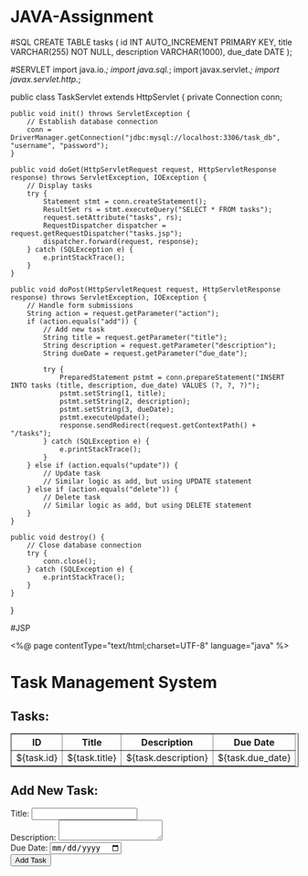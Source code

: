 # JAVA-Assignment

#SQL
CREATE TABLE tasks (
    id INT AUTO_INCREMENT PRIMARY KEY,
    title VARCHAR(255) NOT NULL,
    description VARCHAR(1000),
    due_date DATE
);

#SERVLET
import java.io.*;
import java.sql.*;
import javax.servlet.*;
import javax.servlet.http.*;

public class TaskServlet extends HttpServlet {
    private Connection conn;

    public void init() throws ServletException {
        // Establish database connection
        conn = DriverManager.getConnection("jdbc:mysql://localhost:3306/task_db", "username", "password");
    }

    public void doGet(HttpServletRequest request, HttpServletResponse response) throws ServletException, IOException {
        // Display tasks
        try {
            Statement stmt = conn.createStatement();
            ResultSet rs = stmt.executeQuery("SELECT * FROM tasks");
            request.setAttribute("tasks", rs);
            RequestDispatcher dispatcher = request.getRequestDispatcher("tasks.jsp");
            dispatcher.forward(request, response);
        } catch (SQLException e) {
            e.printStackTrace();
        }
    }

    public void doPost(HttpServletRequest request, HttpServletResponse response) throws ServletException, IOException {
        // Handle form submissions
        String action = request.getParameter("action");
        if (action.equals("add")) {
            // Add new task
            String title = request.getParameter("title");
            String description = request.getParameter("description");
            String dueDate = request.getParameter("due_date");

            try {
                PreparedStatement pstmt = conn.prepareStatement("INSERT INTO tasks (title, description, due_date) VALUES (?, ?, ?)");
                pstmt.setString(1, title);
                pstmt.setString(2, description);
                pstmt.setString(3, dueDate);
                pstmt.executeUpdate();
                response.sendRedirect(request.getContextPath() + "/tasks");
            } catch (SQLException e) {
                e.printStackTrace();
            }
        } else if (action.equals("update")) {
            // Update task
            // Similar logic as add, but using UPDATE statement
        } else if (action.equals("delete")) {
            // Delete task
            // Similar logic as add, but using DELETE statement
        }
    }

    public void destroy() {
        // Close database connection
        try {
            conn.close();
        } catch (SQLException e) {
            e.printStackTrace();
        }
    }
}

#JSP 

<%@ page contentType="text/html;charset=UTF-8" language="java" %>
<html>
<head>
    <title>Task Management System</title>
</head>
<body>
    <h1>Task Management System</h1>
    <h2>Tasks:</h2>
    <table border="1">
        <thead>
            <tr>
                <th>ID</th>
                <th>Title</th>
                <th>Description</th>
                <th>Due Date</th>
            </tr>
        </thead>
        <tbody>
            <c:forEach var="task" items="${requestScope.tasks}">
                <tr>
                    <td>${task.id}</td>
                    <td>${task.title}</td>
                    <td>${task.description}</td>
                    <td>${task.due_date}</td>
                </tr>
            </c:forEach>
        </tbody>
    </table>
    <h2>Add New Task:</h2>
    <form action="tasks" method="post">
        Title: <input type="text" name="title" required><br>
        Description: <textarea name="description"></textarea><br>
        Due Date: <input type="date" name="due_date"><br>
        <input type="hidden" name="action" value="add">
        <input type="submit" value="Add Task">
    </form>
</body>
</html>

